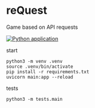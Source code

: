 # reQuest
Game based on API requests

[![Python application](https://github.com/de-jure/reQuest/actions/workflows/python-unittests.yml/badge.svg)](https://github.com/de-jure/reQuest/actions/workflows/python-unittests.yml)

start
```
python3 -m venv .venv
source .venv/bin/activate
pip install -r requirements.txt
uvicorn main:app --reload
```

tests
```
python3 -m tests.main
```

